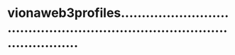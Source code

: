 # vionaweb3profiles................................................................................................
